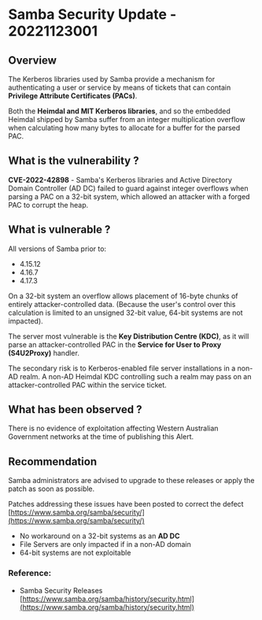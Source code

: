 # Samba Security Update - 20221123001

## Overview
The Kerberos libraries used by Samba provide a mechanism for authenticating a user or service by means of tickets that can contain
**Privilege Attribute Certificates (PACs)**.

Both the **Heimdal and MIT Kerberos libraries**, and so the embedded Heimdal shipped by Samba suffer from an integer multiplication
overflow when calculating how many bytes to allocate for a buffer for the parsed PAC.

## What is the vulnerability ?

**CVE-2022-42898** - Samba's Kerberos libraries and Active Directory Domain Controller (AD DC) failed to guard against integer overflows when parsing a PAC on a 32-bit system, which allowed an attacker with a forged PAC to corrupt the heap.

## What is vulnerable ? 

All versions of Samba prior to:

* 4.15.12
* 4.16.7
* 4.17.3

On a 32-bit system an overflow allows placement of 16-byte chunks of entirely attacker-controlled data. (Because the user's control over this calculation is limited to an unsigned 32-bit value, 64-bit systems are not impacted).

The server most vulnerable is the  **Key Distribution Centre (KDC)**, as it will parse an attacker-controlled PAC in the **Service for User to Proxy (S4U2Proxy)** handler.

The secondary risk is to Kerberos-enabled file server installations in a non-AD realm.  A non-AD Heimdal KDC controlling such a realm may pass on an attacker-controlled PAC within the service ticket.

## What has been observed ?
There is no evidence of exploitation affecting Western Australian Government networks at the time of publishing this Alert.

## Recommendation
Samba administrators are advised to upgrade to these releases or apply the patch as soon as possible.

Patches addressing these issues have been posted to correct the defect [https://www.samba.org/samba/security/](https://www.samba.org/samba/security/)

* No workaround on a 32-bit systems as an **AD DC**
* File Servers are only impacted if in a non-AD domain
* 64-bit systems are not exploitable

### Reference:
* Samba Security Releases [https://www.samba.org/samba/history/security.html](https://www.samba.org/samba/history/security.html)